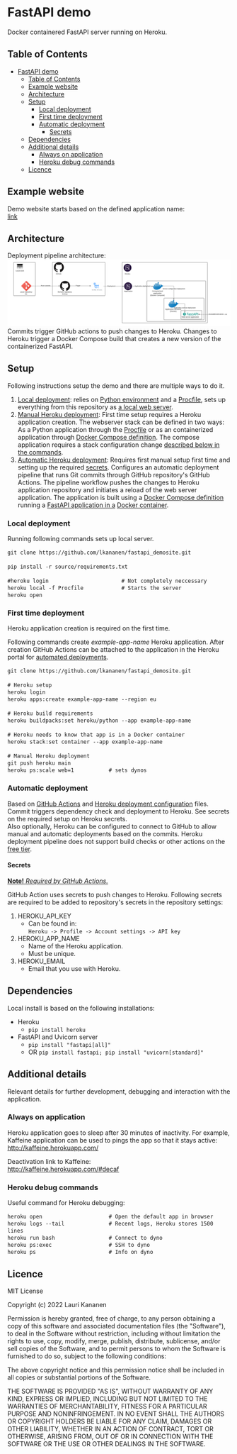 # FastAPI demo

Docker containered FastAPI server running on Heroku.


## Table of Contents
- [FastAPI demo](#fastapi-demo)
  - [Table of Contents](#table-of-contents)
  - [Example website](#example-website)
  - [Architecture](#architecture)
  - [Setup](#setup)
    - [Local deployment](#local-deployment)
    - [First time deployment](#first-time-deployment)
    - [Automatic deployment](#automatic-deployment)
      - [Secrets](#secrets)
  - [Dependencies](#dependencies)
  - [Additional details](#additional-details)
    - [Always on application](#always-on-application)
    - [Heroku debug commands](#heroku-debug-commands)
  - [Licence](#licence)


## Example website
Demo website starts based on the defined application name:   
[link](https://example-app-name.herokuapp.com/)


## Architecture
Deployment pipeline architecture:
![Deployment pipeline](/source/docs/FastAPI_Heroku.png)
Commits trigger GitHub actions to push changes to Heroku. Changes to Heroku trigger a Docker Compose build that creates a new version of the containerized FastAPI.


## Setup
Following instructions setup the demo and there are multiple ways to do it.
1. [Local deployment](#local-deployment): relies on [Python environment](source/requirements.txt) and a [Procfile](/Procfile), sets up everything from this repository as [a local web server](source/app/main.py).
2. [Manual Heroku deployment](#first-time-deployment): First time setup requires a Heroku application creation. The webserver stack can be defined in two ways: As a Python application through the [Procfile](/Procfile) or as an containerized application through [Docker Compose definition](source/docker-compose.yml). The compose application requires a stack configuration change [described below in the commands](#first-time-deployment).
3. [Automatic Heroku deployment](#automatic-deployment): Requires first manual setup first time and setting up the required [secrets](#secrets). Configures an automatic deployment pipeline that runs Git commits through GitHub repository's GitHub Actions. The pipeline workflow pushes the changes to Heroku application repository and initiates a reload of the web server application. The application is built using a [Docker Compose definition](source/docker-compose.yml) running a [FastAPI application in a](source/app/main.py) [Docker container](source/Dockerfile).


### Local deployment
Running following commands sets up local server.

```
git clone https://github.com/lkananen/fastapi_demosite.git

pip install -r source/requirements.txt

#heroku login                       # Not completely neccessary
heroku local -f Procfile            # Starts the server
heroku open
```


### First time deployment
Heroku application creation is required on the first time.    

Following commands create _example-app-name_ Heroku application. After creation GitHub Actions can be attached to the application in the Heroku portal for [automated deployments](https://devcenter.heroku.com/articles/github-integration).

```
git clone https://github.com/lkananen/fastapi_demosite.git

# Heroku setup
heroku login
heroku apps:create example-app-name --region eu

# Heroku build requirements
heroku buildpacks:set heroku/python --app example-app-name

# Heroku needs to know that app is in a Docker container
heroku stack:set container --app example-app-name

# Manual Heroku deployment
git push heroku main
heroku ps:scale web=1           # sets dynos
```


### Automatic deployment
Based on [GitHub Actions](./.github/workflows/github-actions.yml) and [Heroku deployment configuration](heroku.yml) files. Commit triggers dependency check and deployment to Heroku. See secrets on the required setup on Heroku secrets.   
Also optionally, Heroku can be configured to connect to GitHub to allow manual and automatic deployments based on the commits. Heroku deployment pipeline does not support build checks or other actions on the [free tier](https://www.heroku.com/pricing).


#### Secrets
[**Note!** *Required by GitHub Actions.*](#automatic-deployment)   

GitHub Action uses secrets to push changes to Heroku. Following secrets are required to be added to repository's secrets in the repository settings:
1. HEROKU_API_KEY
   - Can be found in:   
     `Heroku -> Profile -> Account settings -> API key`
2. HEROKU_APP_NAME
   - Name of the Heroku application.
   - Must be unique.
3. HEROKU_EMAIL
   - Email that you use with Heroku.


## Dependencies
Local install is based on the following installations:
- Heroku
  - `pip install heroku`
- FastAPI and Uvicorn server
  - `pip install "fastapi[all]"`
  - OR `pip install fastapi; pip install "uvicorn[standard]"`


## Additional details
Relevant details for further development, debugging and interaction with the application.


### Always on application
Heroku application goes to sleep after 30 minutes of inactivity. For example, Kaffeine application can be used to pings the app so that it stays active:  
http://kaffeine.herokuapp.com/

Deactivation link to Kaffeine:  
http://kaffeine.herokuapp.com/#decaf


### Heroku debug commands
Useful command for Heroku debugging:
```
heroku open                     # Open the default app in browser
heroku logs --tail              # Recent logs, Heroku stores 1500 lines
heroku run bash                 # Connect to dyno
heroku ps:exec                  # SSH to dyno
heroku ps                       # Info on dyno
```


## Licence

MIT License

Copyright (c) 2022 Lauri Kananen

Permission is hereby granted, free of charge, to any person obtaining a copy
of this software and associated documentation files (the "Software"), to deal
in the Software without restriction, including without limitation the rights
to use, copy, modify, merge, publish, distribute, sublicense, and/or sell
copies of the Software, and to permit persons to whom the Software is
furnished to do so, subject to the following conditions:

The above copyright notice and this permission notice shall be included in all
copies or substantial portions of the Software.

THE SOFTWARE IS PROVIDED "AS IS", WITHOUT WARRANTY OF ANY KIND, EXPRESS OR
IMPLIED, INCLUDING BUT NOT LIMITED TO THE WARRANTIES OF MERCHANTABILITY,
FITNESS FOR A PARTICULAR PURPOSE AND NONINFRINGEMENT. IN NO EVENT SHALL THE
AUTHORS OR COPYRIGHT HOLDERS BE LIABLE FOR ANY CLAIM, DAMAGES OR OTHER
LIABILITY, WHETHER IN AN ACTION OF CONTRACT, TORT OR OTHERWISE, ARISING FROM,
OUT OF OR IN CONNECTION WITH THE SOFTWARE OR THE USE OR OTHER DEALINGS IN THE
SOFTWARE.
